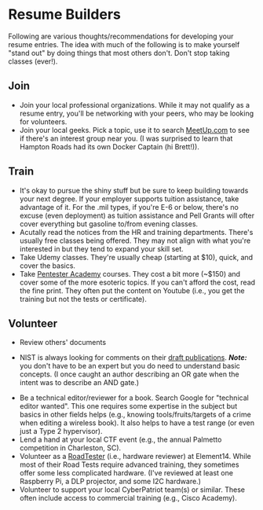 # Resume Builders

Following are various thoughts/recommendations for developing your resume entries.  The idea with much of the following is to make yourself "stand out" by doing things that most others don't.  Don't stop taking classes (ever!). 

## Join
* Join your local professional organizations.  While it may not qualify as a resume entry, you'll be networking with your peers, who may be looking for volunteers.
* Join your local geeks.  Pick a topic, use it to search [MeetUp.com](https://www.meetup.com/) to see if there's an interest group near you. (I was surprised to learn that Hampton Roads had its own Docker Captain (hi Brett!)).

## Train
* It's okay to pursue the shiny stuff but be sure to keep building towards your next degree.  If your employer supports tuition assistance, take advantage of it.  For the .mil types, if you're E-6 or below, there's no excuse (even deployment) as tuition assistance and Pell Grants will ofter cover everything but gasoline to/from evening classes.
* Acutally read the notices from the HR and training departments.  There's usually free classes being offered.  They may not align with what you're interested in but they tend to expand your skill set.
* Take Udemy classes.  They're usually cheap (starting at $10), quick, and cover the basics.
* Take [Pentester Academy](https://www.pentesteracademy.com/topics) courses.  They cost a bit more (~$150) and cover some of the more esoteric topics.  If you can't afford the cost, read the fine print.  They often put the content on Youtube (i.e., you get the training but not the tests or certificate).

## Volunteer
* Review others' documents
- NIST is always looking for comments on their [draft publications](https://csrc.nist.gov/publications/draft-pubs).  ***Note:*** you don't have to be an expert but you do need to understand basic concepts. (I once caught an author describing an OR gate when the intent was to describe an AND gate.)
* Be a technical editor/reviewer for a book.  Search Google for "technical editor wanted".  This one requires some expertise in the subject but basics in other fields helps (e.g., knowing tools/fruits/targets of a crime when editing a wireless book).  It also helps to have a test range (or even just a Type 2 hypervisor).
* Lend a hand at your local CTF event (e.g., the annual Palmetto competition in Charleston, SC).
* Volunteer as a [RoadTester](https://www.element14.com/community/groups/roadtest?ICID=menubar_build_roadtest-reviews) (i.e., hardware reviewer) at Element14.  While most of their Road Tests require advanced training, they sometimes offer some less complicated hardware.  (I've reviewed at least one Raspberry Pi, a DLP projector, and some I2C hardware.)
* Volunteer to support your local CyberPatriot team(s) or similar.  These often include access to commercial training (e.g., Cisco Academy).

